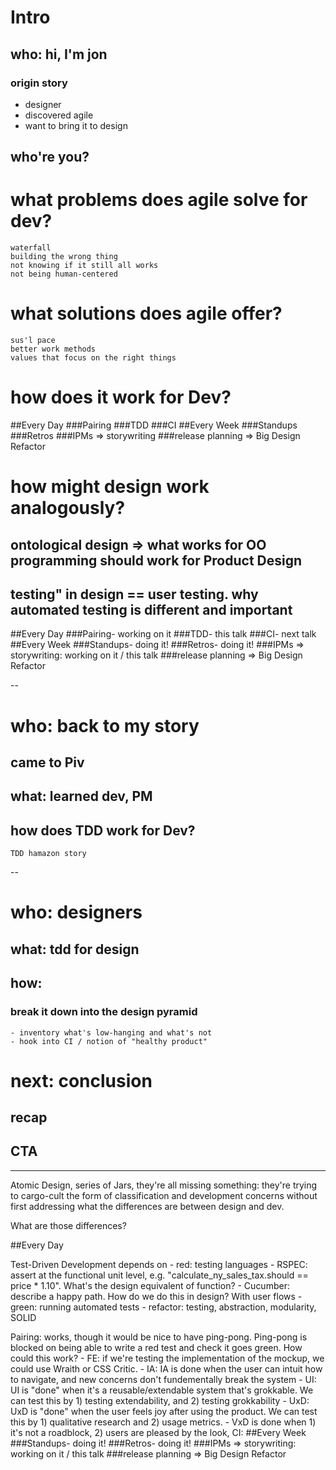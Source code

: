 # Intro

## who: hi, I'm jon

### origin story
- designer
- discovered agile
- want to bring it to design

## who're you?


# what problems does agile solve for dev?
	waterfall
	building the wrong thing
	not knowing if it still all works
	not being human-centered

# what solutions does agile offer?
	sus'l pace
	better work methods
	values that focus on the right things

# how does it work for Dev?
##Every Day
###Pairing
###TDD
###CI
##Every Week
###Standups
###Retros
###IPMs => storywriting
###release planning => Big Design Refactor

# how might design work analogously?
## ontological design => what works for OO programming should work for Product Design
## testing" in design == user testing. why automated testing is different and important

##Every Day
###Pairing- working on it
###TDD- this talk
###CI- next talk
##Every Week
###Standups- doing it!
###Retros- doing it!
###IPMs => storywriting: working on it / this talk
###release planning => Big Design Refactor

--

# who: back to my story
## came to Piv

## what: learned dev, PM

## how does TDD work for Dev?
	TDD hamazon story

--


# who: designers
## what: tdd for design
## how:
###	break it down into the design pyramid
	- inventory what's low-hanging and what's not
	- hook into CI / notion of "healthy product"

# next: conclusion
## recap
## CTA

---

Atomic Design, series of Jars, they're all missing something: they're trying to cargo-cult the form of classification and development concerns without first addressing what the differences are between design and dev.

What are those differences?

##Every Day

Test-Driven Development depends on 
	- red: testing languages 
		- RSPEC: assert at the functional unit level, e.g. "calculate_ny_sales_tax.should == price * 1.10". What's the design equivalent of function?
		- Cucumber: describe a happy path. How do we do this in design? With user flows
	- green: running automated tests
	- refactor: testing, abstraction, modularity, SOLID
	
Pairing: works, though it would be nice to have ping-pong. Ping-pong is blocked on being able to write a red test and check it goes green. How could this work?
	- FE: if we're testing the implementation of the mockup, we could use Wraith or CSS Critic.
	- IA: IA is done when the user can intuit how to navigate, and new concerns don't fundementally break the system
	- UI: UI is "done" when it's a reusable/extendable system that's grokkable. We can test this by 1) testing extendability, and 2) testing grokkability
	- UxD: UxD is "done" when the user feels joy after using the product. We can test this by 1) qualitative research and 2) usage metrics.
	- VxD is done when 1) it's not a roadblock, 2) users are pleased by the look,
CI:
##Every Week
###Standups- doing it!
###Retros- doing it!
###IPMs => storywriting: working on it / this talk
###release planning => Big Design Refactor

